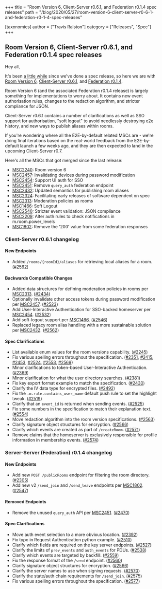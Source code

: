 +++
title = "Room Version 6, Client-Server r0.6.1, and Federation r0.1.4 spec releases"
path = "/blog/2020/05/27/room-version-6-client-server-r0-6-1-and-federation-r0-1-4-spec-releases"

[taxonomies]
author = ["Travis Ralston"]
category = ["Releases", "Spec"]
+++

## Room Version 6, Client-Server r0.6.1, and Federation r0.1.4 spec releases

Hey all,

It's been [a little while](https://matrix.org/blog/2019/11/08/client-server-r-0-6-0-and-identity-service-r-0-3-0-releases) since we've done a spec release, so here we are with [Room Version 6](https://matrix.org/docs/spec/rooms/v6), [Client-Server r0.6.1](https://matrix.org/docs/spec/client_server/r0.6.1), and [Federation r0.1.4](https://matrix.org/docs/spec/server_server/r0.1.4).

Room Version 6 (and the associated Federation r0.1.4 release) is largely something for implementations to worry about. It contains new event authorisation rules, changes to the redaction algorithm, and stricter compliance for JSON.

Client-Server r0.6.1 contains a number of clarifications as well as SSO support for authorisation, "soft logout" to avoid needlessly destroying e2e history, and new ways to publish aliases within rooms.

If you're wondering where all the E2E-by-default related MSCs are - we're doing final iterations based on the real-world feedback from the E2E-by-default launch a few weeks ago, and they are then expected to land in the upcoming Client-Server r0.7.

Here's all the MSCs that got merged since the last release:

- [MSC2240](https://github.com/matrix-org/matrix-doc/pull/2240): Room version 6
- [MSC2457](https://github.com/matrix-org/matrix-doc/pull/2457): Invalidating devices during password modification
- [MSC2454](https://github.com/matrix-org/matrix-doc/pull/2454): Support UI auth for SSO
- [MSC2451](https://github.com/matrix-org/matrix-doc/pull/2451): Remove `query_auth` federation endpoint
- [MSC2432](https://github.com/matrix-org/matrix-doc/pull/2432): Updated semantics for publishing room aliases
- [MSC2324](https://github.com/matrix-org/matrix-doc/pull/2324): Facilitating early releases of software dependent on spec
- [MSC2313](https://github.com/matrix-org/matrix-doc/pull/2313): Moderation policies as rooms
- [MSC1466](https://github.com/matrix-org/matrix-doc/issues/1466): Soft Logout
- [MSC2540](https://github.com/matrix-org/matrix-doc/pull/2540): Stricter event validation: JSON compliance
- [MSC2209](https://github.com/matrix-org/matrix-doc/pull/2209): Alter auth rules to check notifications in m.room.power_levels
- [MSC1802](https://github.com/matrix-org/matrix-doc/pull/1802): Remove the '200' value from some federation responses

### Client-Server r0.6.1 changelog

#### New Endpoints

  - Added `/rooms/{roomId}/aliases` for retrieving local aliases for a room. ([\#2562](https://github.com/matrix-org/matrix-doc/issues/2562))

#### Backwards Compatible Changes

  - Added data structures for defining moderation policies in rooms per [MSC2313](https://github.com/matrix-org/matrix-doc/pull/2313). ([\#2434](https://github.com/matrix-org/matrix-doc/issues/2434))
  - Optionally invalidate other access tokens during password modification per [MSC2457](https://github.com/matrix-org/matrix-doc/pull/2457). ([\#2523](https://github.com/matrix-org/matrix-doc/issues/2523))
  - Add User-Interactive Authentication for SSO-backed homeserver per [MSC2454](https://github.com/matrix-org/matrix-doc/pull/2454). ([\#2532](https://github.com/matrix-org/matrix-doc/issues/2532))
  - Add soft-logout support per [MSC1466](https://github.com/matrix-org/matrix-doc/issues/1466). ([\#2546](https://github.com/matrix-org/matrix-doc/issues/2546))
  - Replaced legacy room alias handling with a more sustainable solution per [MSC2432](https://github.com/matrix-org/matrix-doc/pull/2432). ([\#2562](https://github.com/matrix-org/matrix-doc/issues/2562))

#### Spec Clarifications

  - List available enum values for the room versions capability. ([\#2245](https://github.com/matrix-org/matrix-doc/issues/2245))
  - Fix various spelling errors throughout the specification. ([\#2351](https://github.com/matrix-org/matrix-doc/issues/2351), [\#2415](https://github.com/matrix-org/matrix-doc/issues/2415), [\#2453](https://github.com/matrix-org/matrix-doc/issues/2453), [\#2524](https://github.com/matrix-org/matrix-doc/issues/2524), [\#2553](https://github.com/matrix-org/matrix-doc/issues/2553), [\#2569](https://github.com/matrix-org/matrix-doc/issues/2569))
  - Minor clarifications to token-based User-Interactive Authentication. ([\#2369](https://github.com/matrix-org/matrix-doc/issues/2369))
  - Minor clarification for what the user directory searches. ([\#2381](https://github.com/matrix-org/matrix-doc/issues/2381))
  - Fix key export format example to match the specification. ([\#2430](https://github.com/matrix-org/matrix-doc/issues/2430))
  - Clarify the IV data type for encrypted files. ([\#2492](https://github.com/matrix-org/matrix-doc/issues/2492))
  - Fix the `.m.rule.contains_user_name` default push rule to set the highlight tweak. ([\#2519](https://github.com/matrix-org/matrix-doc/issues/2519))
  - Clarify that an `event_id` is returned when sending events. ([\#2525](https://github.com/matrix-org/matrix-doc/issues/2525))
  - Fix some numbers in the specification to match their explanation text. ([\#2554](https://github.com/matrix-org/matrix-doc/issues/2554))
  - Move redaction algorithm into the room version specifications. ([\#2563](https://github.com/matrix-org/matrix-doc/issues/2563))
  - Clarify signature object structures for encryption. ([\#2566](https://github.com/matrix-org/matrix-doc/issues/2566))
  - Clarify which events are created as part of `/createRoom`. ([\#2571](https://github.com/matrix-org/matrix-doc/issues/2571))
  - Remove claims that the homeserver is exclusively responsible for profile information in membership events. ([\#2574](https://github.com/matrix-org/matrix-doc/issues/2574))


### Server-Server (Federation) r0.1.4 changelog

#### New Endpoints

  - Add new `POST /publicRooms` endpoint for filtering the room directory. ([\#2305](https://github.com/matrix-org/matrix-doc/issues/2305))
  - Add new v2 `/send_join` and `/send_leave` endpoints per [MSC1802](https://github.com/matrix-org/matrix-doc/pull/1802). ([\#2547](https://github.com/matrix-org/matrix-doc/issues/2547))

#### Removed Endpoints

  - Remove the unused `query_auth` API per [MSC2451](https://github.com/matrix-org/matrix-doc/pull/2451). ([\#2470](https://github.com/matrix-org/matrix-doc/issues/2470))

#### Spec Clarifications

  - Move auth event selection to a more obvious location. ([\#2392](https://github.com/matrix-org/matrix-doc/issues/2392))
  - Fix typo in Request Authentication python example. ([\#2510](https://github.com/matrix-org/matrix-doc/issues/2510))
  - Clarify which fields are required on the key server endpoints. ([\#2527](https://github.com/matrix-org/matrix-doc/issues/2527))
  - Clarify the limits of `prev_events` and `auth_events` for PDUs. ([\#2538](https://github.com/matrix-org/matrix-doc/issues/2538))
  - Clarify which events are targeted by backfill. ([\#2559](https://github.com/matrix-org/matrix-doc/issues/2559))
  - Fix the response format of the `/send` endpoint. ([\#2560](https://github.com/matrix-org/matrix-doc/issues/2560))
  - Clarify signature object structures for encryption. ([\#2566](https://github.com/matrix-org/matrix-doc/issues/2566))
  - Clarify the server names to use when signing requests. ([\#2570](https://github.com/matrix-org/matrix-doc/issues/2570))
  - Clarify the state/auth chain requirements for `/send_join`. ([\#2575](https://github.com/matrix-org/matrix-doc/issues/2575))
  - Fix various spelling errors throughout the specification. ([\#2577](https://github.com/matrix-org/matrix-doc/issues/2577))
